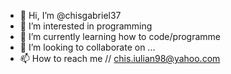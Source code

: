 - 👋 Hi, I’m @chisgabriel37
- 👀 I’m interested in programming
- 🌱 I’m currently learning how to code/programme
- 💞️ I’m looking to collaborate on ...
- 📫 How to reach me // chis.iulian98@yahoo.com

<!---
chisgabriel37/chisgabriel37 is a ✨ special ✨ repository because its `README.md` (this file) appears on your GitHub profile.
You can click the Preview link to take a look at your changes.
--->
